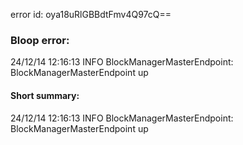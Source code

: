 error id: oya18uRlGBBdtFmv4Q97cQ==
### Bloop error:

24/12/14 12:16:13 INFO BlockManagerMasterEndpoint: BlockManagerMasterEndpoint up
#### Short summary: 

24/12/14 12:16:13 INFO BlockManagerMasterEndpoint: BlockManagerMasterEndpoint up